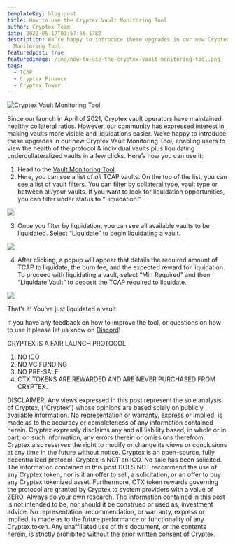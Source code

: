 ```yaml
---
templateKey: blog-post
title: How to use the Cryptex Vault Monitoring Tool
author: Cryptex Team
date: 2022-05-17T03:57:56.178Z
description: We’re happy to introduce these upgrades in our new Cryptex Vault
  Monitoring Tool.
featuredpost: true
featuredimage: /img/how-to-use-the-cryptex-vault-monitoring-tool.png
tags:
  - TCAP
  - Cryptex Finance
  - Cryptex Tower
---
```

![Cryptex Vault Monitoring Tool](/img/how-to-use-the-cryptex-vault-monitoring-tool.jfif "Cryptex Vault Monitoring Tool")

Since our launch in April of 2021, Cryptex vault operators have maintained healthy collateral ratios. However, our community has expressed interest in making vaults more visible and liquidations easier. We’re happy to introduce these upgrades in our new Cryptex Vault Monitoring Tool, enabling users to view the health of the protocol & individual vaults plus liquidating undercollateralized vaults in a few clicks. Here’s how you can use it:

1. Head to the [Vault Monitoring Tool](https://app.cryptex.finance/vault-monitoring).
2. Here, you can see a list of *all* TCAP vaults. On the top of the list, you can see a list of vault filters. You can filter by collateral type, vault type or between all/your vaults. If you want to look for liquidation opportunities, you can filter under status to “Liquidation.”

![](/img/v1.png)

3. Once you filter by liquidation, you can see all available vaults to be liquidated. Select “Liquidate” to begin liquidating a vault.

![](/img/v2.png)

4. After clicking, a popup will appear that details the required amount of TCAP to liquidate, the burn fee, and the expected reward for liquidation. To proceed with liquidating a vault, select “Min Required” and then “Liquidate Vault” to deposit the TCAP required to liquidate.

![](/img/v3.png)

That’s it! You’ve just liquidated a vault.

If you have any feedback on how to improve the tool, or questions on how to use it please let us know on [Discord](discord.gg/cryptex)!

CRYPTEX IS A FAIR LAUNCH PROTOCOL

1. NO ICO
2. NO VC FUNDING
3. NO PRE-SALE
4. CTX TOKENS ARE REWARDED AND ARE NEVER PURCHASED FROM CRYPTEX.

DISCLAIMER: Any views expressed in this post represent the sole analysis of Cryptex, (“Cryptex”) whose opinions are based solely on publicly available information. No representation or warranty, express or implied, is made as to the accuracy or completeness of any information contained herein. Cryptex expressly disclaims any and all liability based, in whole or in part, on such information, any errors therein or omissions therefrom. Cryptex also reserves the right to modify or change its views or conclusions at any time in the future without notice. Cryptex is an open-source, fully decentralized protocol. Cryptex is NOT an ICO. No sale has been solicited. The information contained in this post DOES NOT recommend the use of any Cryptex token, nor is it an offer to sell, a solicitation, or an offer to buy any Cryptex tokenized asset. Furthermore, CTX token rewards governing the protocol are granted by Cryptex to system providers with a value of ZERO. Always do your own research. The information contained in this post is not intended to be, nor should it be construed or used as, investment advice. No representation, recommendation, or warranty, express or implied, is made as to the future performance or functionality of any Cryptex token. Any unaffiliated use of this document, or the contents herein, is strictly prohibited without the prior written consent of Cryptex.